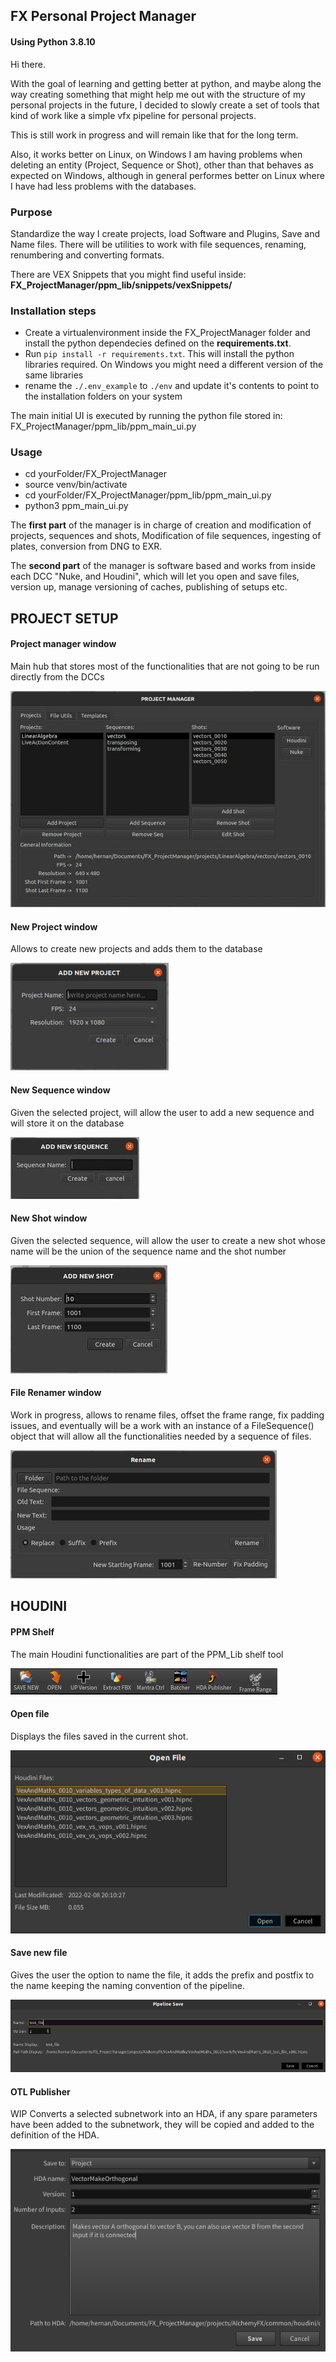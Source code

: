 ## FX Personal Project Manager
#### Using Python 3.8.10


Hi there.

With the goal of learning and getting better at python, and maybe along the way creating something that might help me out with the structure of my personal 
projects in the future, I decided to slowly create a set of tools that kind of work like a simple vfx pipeline for personal projects.

This is still work in progress and will remain like that for the long term.

Also, it works better on Linux, on Windows I am having problems when deleting an entity (Project, Sequence or Shot), other than that behaves as expected on Windows, although in general performes better on Linux where I have had less problems with the databases.

 

### Purpose
Standardize the way I create projects, load Software and Plugins, Save and Name files.
There will be utilities to work with file sequences, renaming, renumbering and converting formats.


There are VEX Snippets that you might find useful inside:
**FX_ProjectManager/ppm_lib/snippets/vexSnippets/**


### Installation steps

 * Create a virtualenvironment inside the FX_ProjectManager folder and install the python dependecies defined on the **requirements.txt**.
 * Run ```pip install -r requirements.txt```. This will install the python libraries required. On Windows you might need a different version of the same libraries
 * rename the ```./.env_example``` to ```./env``` and update it's contents to point to the installation folders on your system

The main initial UI is executed by running the python file stored in: FX_ProjectManager/ppm_lib/ppm_main_ui.py 

### Usage

 * cd yourFolder/FX_ProjectManager
 * source venv/bin/activate
 * cd yourFolder/FX_ProjectManager/ppm_lib/ppm_main_ui.py 
 * python3 ppm_main_ui.py

The **first part** of the manager is in charge of creation and modification of projects, sequences and shots, Modification of file sequences, ingesting of plates, conversion from DNG to EXR.

The **second part** of the manager is software based and works from inside each DCC "Nuke, and Houdini", which will let you open and save files, version up, manage versioning of caches, publishing of setups etc.

## PROJECT SETUP

####      Project manager window
Main hub that stores most of the functionalities that are not going to be run directly from the DCCs

![](images/main_window.jpeg)



####      New Project window
Allows to create new projects and adds them to the database

![](images/new_project.jpeg)



####      New Sequence window
Given the selected project, will allow the user to add a new sequence and will store it on the database

![](images/new_sequence.jpeg)



####      New Shot window
Given the selected sequence, will allow the user to create a new shot whose name will be the union of the sequence name 
and the shot number

![](images/new_shot.jpeg)



####      File Renamer window
Work in progress, allows to rename files, offset the frame range, fix padding issues, and eventually will be a work with an instance of a FileSequence() object that will allow all the functionalities needed by a sequence of files.

![](images/renamer.jpg)




## HOUDINI

#### PPM Shelf
The main Houdini functionalities are part of the PPM_Lib shelf tool

![](images/PPM_Shelf.png)




#### Open file
Displays the files saved in the current shot.

![](images/openFile.png)



#### Save new file
Gives the user the option to name the file, it adds the prefix and postfix to the name keeping the naming convention of the pipeline.

![](images/savingFile.png)


#### OTL Publisher
WIP Converts a selected subnetwork into an HDA, if any spare parameters have been added to the subnetwork, they will be copied and added to the definition of the HDA.

![](images/otl_publisher.png)



